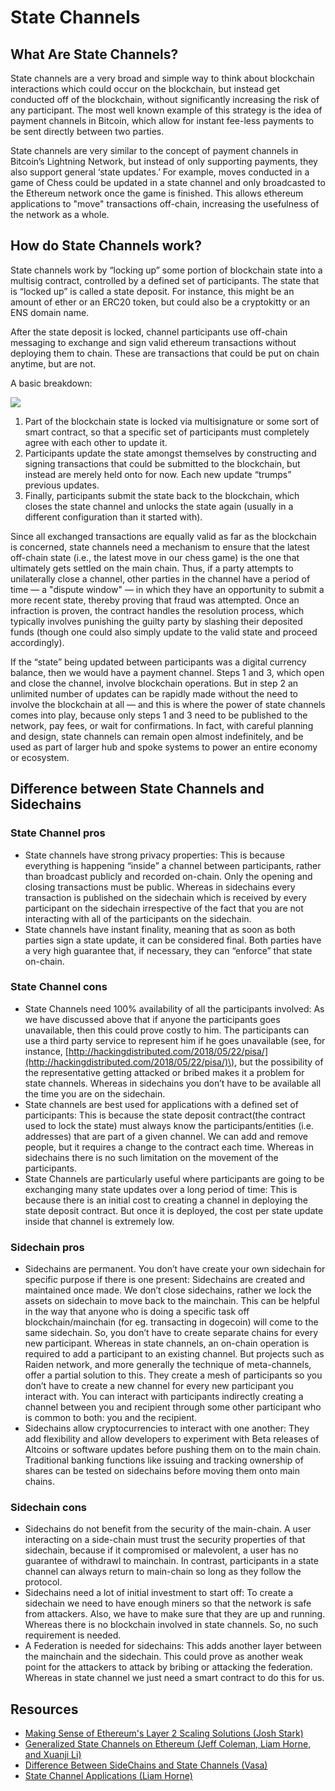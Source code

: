 # State Channels

## What Are State Channels?

State channels are a very broad and simple way to think about blockchain interactions which could occur on the blockchain, but instead get conducted off of the blockchain, without significantly increasing the risk of any participant. The most well known example of this strategy is the idea of payment channels in Bitcoin, which allow for instant fee-less payments to be sent directly between two parties.

State channels are very similar to the concept of payment channels in Bitcoin’s Lightning Network, but instead of only supporting payments, they also support general ‘state updates.’ For example, moves conducted in a game of Chess could be updated in a state channel and only broadcasted to the Ethereum network once the game is finished. This allows ethereum applications to "move" transactions off-chain, increasing the usefulness of the network as a whole.

## How do State Channels work?

State channels work by “locking up” some portion of blockchain state into a multisig contract, controlled by a defined set of participants. The state that is “locked up” is called a state deposit. For instance, this might be an amount of ether or an ERC20 token, but could also be a cryptokitty or an ENS domain name.

After the state deposit is locked, channel participants use off-chain messaging to exchange and sign valid ethereum transactions without deploying them to chain. These are transactions that could be put on chain anytime, but are not.

A basic breakdown:

![](../../.gitbook/assets/state-channels.png)

1. Part of the blockchain state is locked via multisignature or some sort of smart contract, so that a specific set of participants must completely agree with each other to update it.
2. Participants update the state amongst themselves by constructing and signing transactions that could be submitted to the blockchain, but instead are merely held onto for now. Each new update “trumps” previous updates.
3. Finally, participants submit the state back to the blockchain, which closes the state channel and unlocks the state again \(usually in a different configuration than it started with\).

Since all exchanged transactions are equally valid as far as the blockchain is concerned, state channels need a mechanism to ensure that the latest off-chain state \(i.e., the latest move in our chess game\) is the one that ultimately gets settled on the main chain. Thus, if a party attempts to unilaterally close a channel, other parties in the channel have a period of time — a "dispute window" — in which they have an opportunity to submit a more recent state, thereby proving that fraud was attempted. Once an infraction is proven, the contract handles the resolution process, which typically involves punishing the guilty party by slashing their deposited funds \(though one could also simply update to the valid state and proceed accordingly\).

If the “state” being updated between participants was a digital currency balance, then we would have a payment channel. Steps 1 and 3, which open and close the channel, involve blockchain operations. But in step 2 an unlimited number of updates can be rapidly made without the need to involve the blockchain at all — and this is where the power of state channels comes into play, because only steps 1 and 3 need to be published to the network, pay fees, or wait for confirmations. In fact, with careful planning and design, state channels can remain open almost indefinitely, and be used as part of larger hub and spoke systems to power an entire economy or ecosystem.

## Difference between State Channels and Sidechains

### State Channel pros

* State channels have strong privacy properties: This is because everything is happening “inside” a channel between participants, rather than broadcast publicly and recorded on-chain. Only the opening and closing transactions must be public. Whereas in sidechains every transaction is published on the sidechain which is received by every participant on the sidechain irrespective of the fact that you are not interacting with all of the participants on the sidechain.
* State channels have instant finality, meaning that as soon as both parties sign a state update, it can be considered final. Both parties have a very high guarantee that, if necessary, they can “enforce” that state on-chain. 

### State Channel cons

* State Channels need 100% availability of all the participants involved: As we have discussed above that if anyone the participants goes unavailable, then this could prove costly to him. The participants can use a third party service to represent him if he goes unavailable \(see, for instance, [http://hackingdistributed.com/2018/05/22/pisa/](http://hackingdistributed.com/2018/05/22/pisa/)\), but the possibility of the representative getting attacked or bribed makes it a problem for state channels. Whereas in sidechains you don’t have to be available all the time you are on the sidechain.
* State channels are best used for applications with a defined set of participants: This is because the state deposit contract\(the contract used to lock the state\) must always know the participants/entities \(i.e. addresses\) that are part of a given channel. We can add and remove people, but it requires a change to the contract each time. Whereas in sidechains there is no such limitation on the movement of the participants.
* State Channels are particularly useful where participants are going to be exchanging many state updates over a long period of time: This is because there is an initial cost to creating a channel in deploying the state deposit contract. But once it is deployed, the cost per state update inside that channel is extremely low.

### Sidechain pros

* Sidechains are permanent. You don’t have create your own sidechain for specific purpose if there is one present: Sidechains are created and maintained once made. We don’t close sidechains, rather we lock the assets on sidechain to move back to the mainchain. This can be helpful in the way that anyone who is doing a specific task off blockchain/mainchain \(for eg. transacting in dogecoin\) will come to the same sidechain. So, you don’t have to create separate chains for every new participant. Whereas in state channels, an on-chain operation is required to add a participant to an existing channel. But projects such as Raiden network, and more generally the technique of meta-channels, offer a partial solution to this. They create a mesh of participants so you don’t have to create a new channel for every new participant you interact with. You can interact with participants indirectly creating a channel between you and recipient through some other participant who is common to both: you and the recipient.
* Sidechains allow cryptocurrencies to interact with one another: They add flexibility and allow developers to experiment with Beta releases of Altcoins or software updates before pushing them on to the main chain. Traditional banking functions like issuing and tracking ownership of shares can be tested on sidechains before moving them onto main chains.

### Sidechain cons

* Sidechains do not benefit from the security of the main-chain. A user interacting on a side-chain must trust the security properties of that sidechain, because if it compromised or malevolent, a user has no guarantee of withdrawl to mainchain. In contrast, participants in a state channel can always return to main-chain so long as they follow the protocol.
* Sidechains need a lot of initial investment to start off: To create a sidechain we need to have enough miners so that the network is safe from attackers. Also, we have to make sure that they are up and running. Whereas there is no blockchain involved in state channels. So, no such requirement is needed.
* A Federation is needed for sidechains: This adds another layer between the mainchain and the sidechain. This could prove as another weak point for the attackers to attack by bribing or attacking the federation. Whereas in state channel we just need a smart contract to do this for us.

## Resources

* [Making Sense of Ethereum's Layer 2 Scaling Solutions \(Josh Stark\)](https://medium.com/l4-media/making-sense-of-ethereums-layer-2-scaling-solutions-state-channels-plasma-and-truebit-22cb40dcc2f4)
* [Generalized State Channels on Ethereum \(Jeff Coleman, Liam Horne, and Xuanji Li\)](https://www.counterfactual.com/statechannels/)
* [Difference Between SideChains and State Channels \(Vasa\)](https://hackernoon.com/difference-between-sidechains-and-state-channels-2f5dfbd10707)
* [State Channel Applications \(Liam Horne\)](https://medium.com/statechannels/state-channel-applications-1f170e7d542e)

